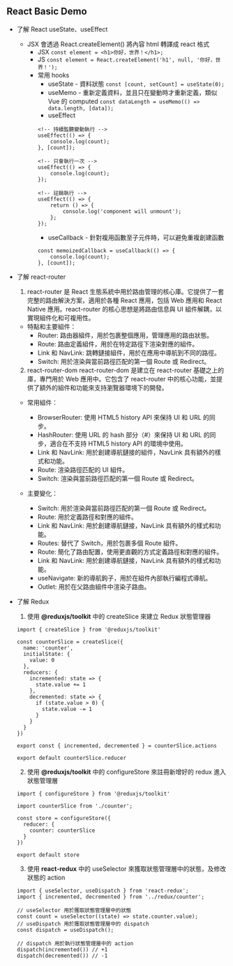 ## React Basic Demo

* 了解 React useState、useEffect
  - JSX 會透過 React.createElement() 將內容 html 轉譯成 react 格式
    - JSX
    ```const element = <h1>你好，世界！</h1>;```
    - JS
    ```const element = React.createElement('h1', null, '你好，世界！');```
    - 常用 hooks
        * useState - 資料狀態
        ```const [count, setCount] = useState(0);```
        * useMemo - 重新定義資料，並且只在變動時才重新定義，類似 Vue 的 computed
        ```const dataLength = useMemo(() => data.length, [data]);```
        * useEffect
        ```
        <!-- 持續監聽變動執行 -->
        useEffect(() => {
            console.log(count);
        }, [count]);
        ```
        ```
        <!-- 只會執行一次 -->
        useEffect(() => {
            console.log(count);
        });
        ```
        ```
        <!-- 註銷執行 -->
        useEffect(() => {
            return () => {
                console.log('component will unmount');
            };
        });
        ```
        * useCallback - 針對複用函數至子元件時，可以避免重複創建函數 
        ```
        const memoizedCallback = useCallback(() => {
            console.log(count);
        }, [count]);
        ```
* 了解 react-router
  1. react-router 是 React 生態系統中用於路由管理的核心庫。它提供了一套完整的路由解決方案，適用於各種 React 應用，包括 Web 應用和 React Native 應用。react-router 的核心思想是將路由信息與 UI 組件解耦，以實現組件化和可複用性。

    - 特點和主要組件：
      * Router: 路由器組件，用於包裹整個應用，管理應用的路由狀態。
      * Route: 路由定義組件，用於在特定路徑下渲染對應的組件。
      * Link 和 NavLink: 跳轉鏈接組件，用於在應用中導航到不同的路徑。
      * Switch: 用於渲染與當前路徑匹配的第一個 Route 或 Redirect。
  2. react-router-dom
  react-router-dom 是建立在 react-router 基礎之上的庫，專門用於 Web 應用中。它包含了 react-router 中的核心功能，並提供了額外的組件和功能來支持瀏覽器環境下的開發。

    - 常用組件：
      * BrowserRouter: 使用 HTML5 history API 來保持 UI 和 URL 的同步。
      * HashRouter: 使用 URL 的 hash 部分（#）來保持 UI 和 URL 的同步，適合在不支持 HTML5 history API 的環境中使用。
      * Link 和 NavLink: 用於創建導航鏈接的組件，NavLink 具有額外的樣式和功能。
      * Route: 渲染路徑匹配的 UI 組件。
      * Switch: 渲染與當前路徑匹配的第一個 Route 或 Redirect。

    - 主要變化：
      * Switch: 用於渲染與當前路徑匹配的第一個 Route 或 Redirect。
      * Route: 用於定義路徑和對應的組件。
      * Link 和 NavLink: 用於創建導航鏈接，NavLink 具有額外的樣式和功能。
      * Routes: 替代了 Switch，用於包裹多個 Route 組件。
      * Route: 簡化了路由配置，使用更直觀的方式定義路徑和對應的組件。
      * Link 和 NavLink: 用於創建導航鏈接，NavLink 具有額外的樣式和功能。
      * useNavigate: 新的導航鉤子，用於在組件內部執行編程式導航。
      * Outlet: 用於在父路由組件中渲染子路由。

* 了解 Redux
  1. 使用 **@reduxjs/toolkit** 中的 createSlice 來建立 Redux 狀態管理器
    ```
    import { createSlice } from '@reduxjs/toolkit'

    const counterSlice = createSlice({
      name: 'counter',
      initialState: {
        value: 0
      },
      reducers: {
        incremented: state => {
          state.value += 1
        },
        decremented: state => {
          if (state.value > 0) {
            state.value -= 1
          }
        }
      }
    })

    export const { incremented, decremented } = counterSlice.actions

    export default counterSlice.reducer
    ```
  2. 使用 **@reduxjs/toolkit** 中的 configureStore 來註冊新增好的 redux 進入狀態管理層
    ```
    import { configureStore } from '@reduxjs/toolkit'

    import counterSlice from './counter';

    const store = configureStore({
      reducer: {
        counter: counterSlice
      }
    })

    export default store
    ```

    3. 使用 **react-redux** 中的 useSelector 來獲取狀態管理層中的狀態，及修改狀態的 action
    ```
    import { useSelector, useDispatch } from 'react-redux';
    import { incremented, decremented } from '../redux/counter';

    // useSelector 用於獲取狀態管理層中的狀態
    const count = useSelector((state) => state.counter.value);
    // useDispatch 用於獲取狀態管理層中的 dispatch
    const dispatch = useDispatch();

    // dispatch 用於執行狀態管理層中的 action
    dispatch(incremented()) // +1
    dispatch(decremented()) // -1
    ```